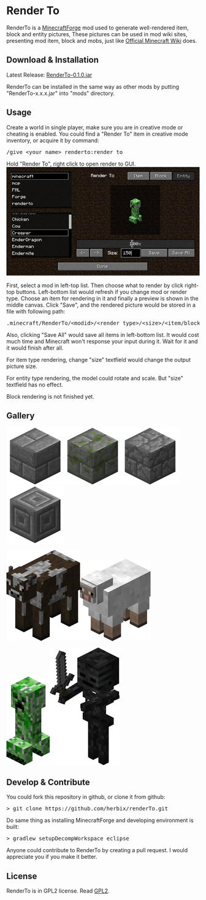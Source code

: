 Render To
====

RenderTo is a <a href="http://files.minecraftforge.net/">MinecraftForge</a> mod used to generate
well-rendered item, block and entity pictures, These pictures can be used in mod wiki sites, 
presenting mod item, block and mobs, just like <a href="http://minecraft.gamepedia.com/">Official
Minecraft Wiki</a> does.

<h2>Download & Installation</h2>
Latest Release: <a href="https://github.com/herbix/renderTo/raw/master/build/libs/RenderTo-0.1.0.jar">RenderTo-0.1.0.jar</a>

RenderTo can be installed in the same way as other mods by putting "RenderTo-x.x.x.jar" into
"mods" directory.

<h2>Usage</h2>
Create a world in single player, make sure you are in creative mode or cheating is enabled. You
could find a "Render To" item in creative mode inventory, or acquire it by command:
<pre>
/give &lt;your name&gt; renderto:render_to
</pre>
Hold "Render To", right click to open render to GUI.

<img src="intro/gui.png"/>

First, select a mod in left-top list. Then choose what to render by click right-top buttons.
Left-bottom list would refresh if you change mod or render type. Choose an item for rendering in
it and finally a preview is shown in the middle canvas. Click "Save", and the rendered picture
would be stored in a file with following path:
<pre>
.minecraft/RenderTo/&lt;modid&gt;/&lt;render type&gt;/&lt;size&gt;/&lt;item/block/entity name&gt;.png
</pre>

Also, clicking "Save All" would save all items in left-bottom list. It would cost much time and
Minecraft won't response your input during it. Wait for it and it would finish after all.

For item type rendering, change "size" textfield would change the output picture size.

For entity type rendering, the model could rotate and scale. But "size" textfield has no effect.

Block rendering is not finished yet.

<h2>Gallery</h2>

<img src="intro/b1.png"><img src="intro/b2.png"><img src="intro/b3.png"><img src="intro/b4.png">

<img src="intro/e1.png"><img src="intro/e2.png">

<img src="intro/e3.png"><img src="intro/e4.png">

<h2>Develop & Contribute</h2>
You could fork this repository in github, or clone it from github:
<pre>
> git clone https://github.com/herbix/renderTo.git
</pre>
Do same thing as installing MinecraftForge and developing environment is built:
<pre>
> gradlew setupDecompWorkspace eclipse
</pre>

Anyone could contribute to RenderTo by creating a pull request. I would appreciate you if you make
it better.

<h2>License</h2>
RenderTo is in GPL2 license. Read <a href="LICENSE">GPL2</a>.

